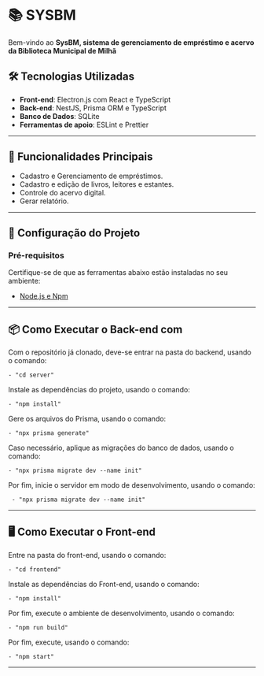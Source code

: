 # 📚 SYSBM

Bem-vindo ao **SysBM, sistema  de gerenciamento de empréstimo e acervo da Biblioteca Municipal de Milhã**

## 🛠️ Tecnologias Utilizadas

- **Front-end**: Electron.js com React e TypeScript
- **Back-end**: NestJS, Prisma ORM e TypeScript
- **Banco de Dados**: SQLite
- **Ferramentas de apoio**: ESLint e Prettier

---

## 🚀 Funcionalidades Principais

- Cadastro e Gerenciamento de empréstimos.
- Cadastro e edição de livros, leitores e estantes.
- Controle do acervo digital.
- Gerar relatório.

---

## 🧰 Configuração do Projeto

### Pré-requisitos

Certifique-se de que as ferramentas abaixo estão instaladas no seu ambiente:
- [Node.js e Npm](https://nodejs.org/)

---

## 📦 Como Executar o Back-end com 

Com o repositório já clonado, deve-se entrar na pasta do backend, usando o comando:

    - "cd server"

Instale as dependências do projeto, usando o comando:

    - "npm install"

Gere os arquivos do Prisma, usando o comando:

    - "npx prisma generate"

Caso necessário, aplique as migrações do banco de dados, usando o comando:

    - "npx prisma migrate dev --name init"

Por fim, inicie o servidor em modo de desenvolvimento, usando o comando:

     - "npx prisma migrate dev --name init"
---

## 🖥️ Como Executar o Front-end

Entre na pasta do front-end, usando o comando:

    - "cd frontend"

Instale as dependências do Front-end, usando o comando:

    - "npm install"

Por fim, execute o ambiente de desenvolvimento, usando o comando:

    - "npm run build"

  Por fim, execute, usando o comando:

    - "npm start"

---
